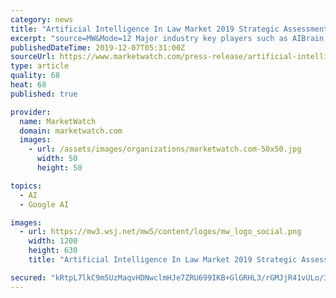 ```yaml
---
category: news
title: "Artificial Intelligence In Law Market 2019 Strategic Assessments - AIBrain, Amazon, Anki, CloudMinds, Deepmind, Google, Facebook, IBM"
excerpt: "source=MW&Mode=12 Major industry key players such as AIBrain, Amazon, Anki, CloudMinds, Deepmind, Google, Facebook, IBM, Iris AI, Apple, Microsoft, Intel and Other have been documented to study successful strategies employed by leading industries. Different market factors such as type, size, applications, and end-users have been included to ..."
publishedDateTime: 2019-12-07T05:31:00Z
sourceUrl: https://www.marketwatch.com/press-release/artificial-intelligence-in-law-market-2019-strategic-assessments---aibrain-amazon-anki-cloudminds-deepmind-google-facebook-ibm-2019-12-07
type: article
quality: 68
heat: 68
published: true

provider:
  name: MarketWatch
  domain: marketwatch.com
  images:
    - url: /assets/images/organizations/marketwatch.com-50x50.jpg
      width: 50
      height: 50

topics:
  - AI
  - Google AI

images:
  - url: https://mw3.wsj.net/mw5/content/logos/mw_logo_social.png
    width: 1200
    height: 630
    title: "Artificial Intelligence In Law Market 2019 Strategic Assessments - AIBrain, Amazon, Anki, CloudMinds, Deepmind, Google, Facebook, IBM"

secured: "kRtpL7lkC9m5UzMaqvHDNwclmHJe7ZRU699IKB+GlGRHL3/rGMJjR41vULo/3StMCeGz/8mEi5U0Q664tKm0ruFonGdlUZoAnFSkHKsd7M75jESHR3PSh7e0Ke4/mAtrIyJ0VfSl/McLq8++fVKd+xcy3snh3f88yehwNWN1+GzphtmFcs1R3oHsby9VQV7zISypNzgQejp/V4SGQePyxVABgGZqP8iMwZj/EVxl8+SVeIr2kk8r8iBLhHWQ8rimXPBjwM6vuG29rMk1BZTkiQ==;q8ACsLyFBPINWD5CQvrTfA=="
---
```


